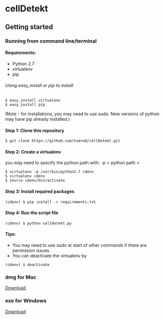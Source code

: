 # cellDetekt

## Getting started
### Running from command line/terminal

#### Requirements:
- Python 2.7
- virtualenv 
- pip

###### Using easy_install or pip to install
```
$ easy_install virtualenv
$ easy_install pip
```
(Note - for installations, you may need to use sudo. New versions of python may have pip already installed.)


#### Step 1: Clone this repository
```
$ git clone https://github.com/tumrod/cellDetekt.git
```

#### Step 2: Create a virtualenv  
you may need to specify the python path with: -p < python path >

```
$ virtualenv -p /usr/bin/python2.7 cdenv
$ virtualenv cdenv
$ source cdenv/bin/activate 
```

#### Step 3: Install required packages
```
(cdenv) $ pip install -r requirements.txt
```

#### Step 4: Run the script file
```
(cdenv) $ python celldetekt.py
```

#### Tips: 
- You may need to use sudo at start of other commands if there are permission issues.
- You can deactivate the virtualenv by 
```
(cdenv) $ deactivate 
```

### dmg for Mac
[Download](https://cdn.rawgit.com/tumrod/cellDetekt/master/dist_dmg.zip)

### exe for Windows
[Download](https://cdn.rawgit.com/tumrod/cellDetekt/master/dist_exe.zip)
